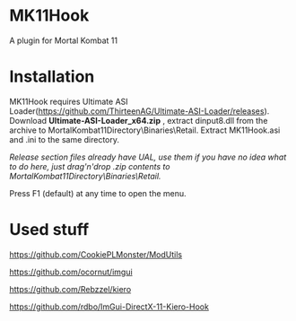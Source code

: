 # MK11Hook
A plugin for Mortal Kombat 11

# Installation
MK11Hook requires Ultimate ASI Loader(https://github.com/ThirteenAG/Ultimate-ASI-Loader/releases). Download **Ultimate-ASI-Loader_x64.zip**
, extract dinput8.dll from the archive to MortalKombat11Directory\Binaries\Retail. Extract MK11Hook.asi and .ini to the same directory.

*Release section files already have UAL, use them if you have no idea what to do here, just drag'n'drop .zip contents to MortalKombat11Directory\Binaries\Retail.*

Press F1 (default) at any time to open the menu.

# Used stuff

https://github.com/CookiePLMonster/ModUtils

https://github.com/ocornut/imgui

https://github.com/Rebzzel/kiero

https://github.com/rdbo/ImGui-DirectX-11-Kiero-Hook
